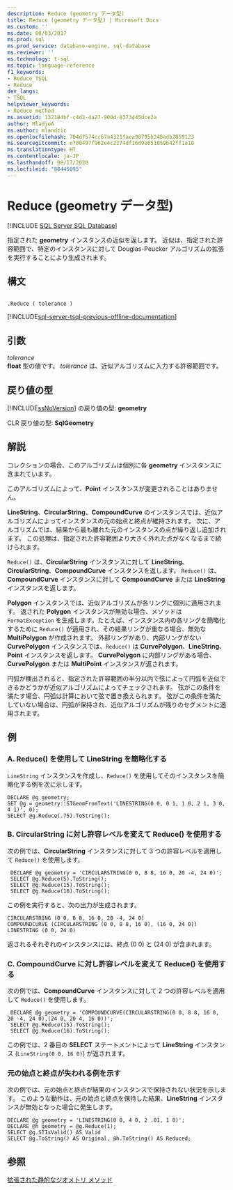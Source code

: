 ```yaml
---
description: Reduce (geometry データ型)
title: Reduce (geometry データ型) | Microsoft Docs
ms.custom: ''
ms.date: 08/03/2017
ms.prod: sql
ms.prod_service: database-engine, sql-database
ms.reviewer: ''
ms.technology: t-sql
ms.topic: language-reference
f1_keywords:
- Reduce_TSQL
- Reduce
dev_langs:
- TSQL
helpviewer_keywords:
- Reduce method
ms.assetid: 132184bf-c4d2-4a27-900d-8373445dce2a
author: MladjoA
ms.author: mlandzic
ms.openlocfilehash: 704df574cc67a4321faea90795b248adb2859123
ms.sourcegitcommit: e700497f962e4c2274df16d9e651059b42ff1a10
ms.translationtype: HT
ms.contentlocale: ja-JP
ms.lasthandoff: 08/17/2020
ms.locfileid: "88445095"
---
```

# <a name="reduce-geometry-data-type"></a>Reduce (geometry データ型)
[!INCLUDE [SQL Server SQL Database](../../includes/applies-to-version/sql-asdb.md)]

指定された **geometry** インスタンスの近似を返します。 近似は、指定された許容範囲で、特定のインスタンスに対して Douglas-Peucker アルゴリズムの拡張を実行することにより生成されます。
  
## <a name="syntax"></a>構文  
  
```  
  
.Reduce ( tolerance )  
```  
  
[!INCLUDE[sql-server-tsql-previous-offline-documentation](../../includes/sql-server-tsql-previous-offline-documentation.md)]

## <a name="arguments"></a>引数
 *tolerance*  
 **float** 型の値です。 *tolerance* は、近似アルゴリズムに入力する許容範囲です。  
  
## <a name="return-types"></a>戻り値の型  
 [!INCLUDE[ssNoVersion](../../includes/ssnoversion-md.md)] の戻り値の型: **geometry**  
  
 CLR 戻り値の型: **SqlGeometry**  
  
## <a name="remarks"></a>解説  
 コレクションの場合、このアルゴリズムは個別に各 **geometry** インスタンスに含まれています。  
  
 このアルゴリズムによって、**Point** インスタンスが変更されることはありません。  
  
 **LineString**、**CircularString**、**CompoundCurve** のインスタンスでは、近似アルゴリズムによってインスタンスの元の始点と終点が維持されます。 次に、アルゴリズムでは、結果から最も離れた元のインスタンスの点が繰り返し追加されます。 この処理は、指定された許容範囲より大きく外れた点がなくなるまで続けられます。  
  
 `Reduce()` は、**CircularString** インスタンスに対して **LineString**、**CircularString**、**CompoundCurve** インスタンスを返します。  `Reduce()` は、**CompoundCurve** インスタンスに対して **CompoundCurve** または **LineString** インスタンスを返します。  
  
 **Polygon** インスタンスでは、近似アルゴリズムが各リングに個別に適用されます。 返された **Polygon** インスタンスが無効な場合、メソッドは `FormatException` を生成します。たとえば、インスタンス内の各リングを簡略化するために `Reduce()` が適用され、その結果リングが重なる場合、無効な **MultiPolygon** が作成されます。  外部リングがあり、内部リングがない **CurvePolygon** インスタンスでは、`Reduce()` は **CurvePolygon**、**LineString**、**Point** インスタンスを返します。  **CurvePolygon** に内部リングがある場合、**CurvePolygon** または **MultiPoint** インスタンスが返されます。  
  
 円弧が検出されると、指定された許容範囲の半分以内で弦によって円弧を近似できるかどうかが近似アルゴリズムによってチェックされます。 弦がこの条件を満たす場合、円弧は計算において弦で置き換えられます。 弦がこの条件を満たしていない場合は、円弧が保持され、近似アルゴリズムが残りのセグメントに適用されます。  
  
## <a name="examples"></a>例  
  
### <a name="a-using-reduce-to-simplify-a-linestring"></a>A. Reduce() を使用して LineString を簡略化する  
 `LineString` インスタンスを作成し、`Reduce()` を使用してそのインスタンスを簡略化する例を次に示します。  
  
```  
DECLARE @g geometry;  
SET @g = geometry::STGeomFromText('LINESTRING(0 0, 0 1, 1 0, 2 1, 3 0, 4 1)', 0);  
SELECT @g.Reduce(.75).ToString();  
```  
  
### <a name="b-using-reduce-with-varying-tolerance-levels-on-a-circularstring"></a>B. CircularString に対し許容レベルを変えて Reduce() を使用する  
 次の例では、**CircularString** インスタンスに対して 3 つの許容レベルを適用して `Reduce()` を使用します。  
  
```
 DECLARE @g geometry = 'CIRCULARSTRING(0 0, 8 8, 16 0, 20 -4, 24 0)'; 
 SELECT @g.Reduce(5).ToString(); 
 SELECT @g.Reduce(15).ToString(); 
 SELECT @g.Reduce(16).ToString();
 ```  
  
 この例を実行すると、次の出力が生成されます。  
  
 ```
 CIRCULARSTRING (0 0, 8 8, 16 0, 20 -4, 24 0) 
 COMPOUNDCURVE (CIRCULARSTRING (0 0, 8 8, 16 0), (16 0, 24 0)) 
 LINESTRING (0 0, 24 0)
 ```  
  
 返されるそれぞれのインスタンスには、終点 (0 0) と (24 0) が含まれます。  
  
### <a name="c-using-reduce-with-varying-tolerance-levels-on-a-compoundcurve"></a>C. CompoundCurve に対し許容レベルを変えて Reduce() を使用する  
 次の例では、**CompoundCurve** インスタンスに対して 2 つの許容レベルを適用して `Reduce()` を使用します。  
  
```
 DECLARE @g geometry = 'COMPOUNDCURVE(CIRCULARSTRING(0 0, 8 8, 16 0, 20 -4, 24 0),(24 0, 20 4, 16 0))';  
 SELECT @g.Reduce(15).ToString();  
 SELECT @g.Reduce(16).ToString();
 ```  
  
 この例では、2 番目の **SELECT** ステートメントによって **LineString** インスタンス (`LineString(0 0, 16 0)`) が返されます。  
  
### <a name="showing-an-example-where-the-original-start-and-end-points-are-lost"></a>元の始点と終点が失われる例を示す  
 次の例では、元の始点と終点が結果のインスタンスで保持されない状況を示します。 このような動作は、元の始点と終点を保持した結果、**LineString** インスタンスが無効となった場合に発生します。  
  
```  
DECLARE @g geometry = 'LINESTRING(0 0, 4 0, 2 .01, 1 0)';  
DECLARE @h geometry = @g.Reduce(1);  
SELECT @g.STIsValid() AS Valid  
SELECT @g.ToString() AS Original, @h.ToString() AS Reduced;  
```  
  
## <a name="see-also"></a>参照  
 [拡張された静的なジオメトリ メソッド](../../t-sql/spatial-geometry/extended-static-geometry-methods.md)  
  
